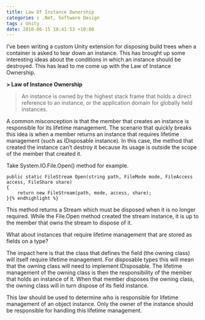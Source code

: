 ```yaml
---
title: Law Of Instance Ownership
categories : .Net, Software Design
tags : Unity
date: 2010-06-15 10:41:53 +10:00
---
```


I’ve been writing a custom Unity extension for disposing build trees when a container is asked to tear down an instance. This has brought up some interesting ideas about the conditions in which an instance should be destroyed. This has lead to me come up with the Law of Instance Ownership.

**> Law of Instance Ownership**

> An instance is owned by the highest stack frame that holds a direct reference to an instance, or the application domain for globally held instances.

A common misconception is that the member that creates an instance is responsible for its lifetime management. The scenario that quickly breaks this idea is when a member returns an instance that requires lifetime management (such as IDisposable instance). In this case, the method that created the instance can’t destroy it because its usage is outside the scope of the member that created it. 

Take System.IO.File.Open() method for example.

    public static FileStream Open(string path, FileMode mode, FileAccess access, FileShare share)
    {
        return new FileStream(path, mode, access, share);
    }{% endhighlight %}

This method returns a Stream which must be disposed when it is no longer required. While the File.Open method created the stream instance, it is up to the member that owns the stream to dispose of it.

What about instances that require lifetime management that are stored as fields on a type? 

The impact here is that the class that defines the field (the owning class) will itself require lifetime management. For disposable types this will mean that the owning class will need to implement IDisposable. The lifetime management of the owning class is then the responsibility of the member that holds an instance of it. When that member disposes the owning class, the owning class will in turn dispose of its field instance.

This law should be used to determine who is responsible for lifetime management of an object instance. Only the owner of the instance should be responsible for handling this lifetime management.


